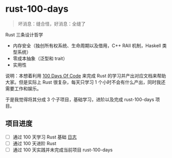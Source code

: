 # rust-100-days

> 坏消息：缝合怪，好消息：全缝了

Rust 三条设计哲学
- 内存安全（独创所有权系统、生命周期以及借用，C++ RAII 机制，Haskell 类型系统）
- 零成本抽象（泛型和 trait）
- 实用性

说明：本想着利用 [100 Days Of Code](https://github.com/kallaway/100-days-of-code) 来完成 Rust 的学习并产出对应文档来帮助大家。但是实际上 Rust 很复杂，每天只学习 1 个小时不会有什么产出，同时我还需要工作和娱乐。

于是我觉得将其分成 3 个子项目，基础学习，进阶以及完成 rust-100-days 项目。

## 项目进度

- [ ] 通过 100 天学习 Rust 基础 [日志](https://github.com/wsafight/rust-100-days/blob/main/log.md)
- [ ] 通过 100 天进阶 Rust 
- [ ] 通过 100 天实践并未完成当前项目 rust-100-days
